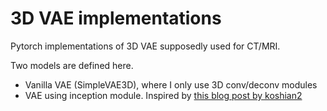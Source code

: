 # 3D VAE implementations

Pytorch implementations of 3D VAE supposedly used for CT/MRI.

Two models are defined here. 

* Vanilla VAE (SimpleVAE3D), where I only use 3D conv/deconv modules
* VAE using inception module. Inspired by [this blog post by koshian2](https://qiita.com/koshian2/items/e2d05d9151f5ae9deefb)

